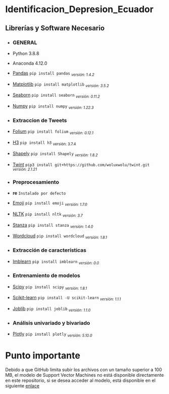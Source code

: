 # Identificacion_Depresion_Ecuador





## Librerías y Software Necesario

* ### GENERAL

* Python 3.8.8
* Anaconda 4.12.0
* [Pandas](https://pypi.org/project/pandas/)
    `pip install pandas` <sub>*versión: 1.4.2*</sub>
* [Matplotlib](https://matplotlib.org/stable/users/installing/index.html)
    `pip install matplotlib` <sub>*versión: 3.5.2*</sub>
* [Seaborn](https://seaborn.pydata.org/installing.html)
    `pip install seaborn` <sub>*versión: 0.11.2*</sub>
* [Numpy](https://numpy.org/install/)
    `pip install numpy` <sub>*versión: 1.22.3*</sub>    


* ### Extraccion de Tweets

* [Folium](https://pypi.org/project/folium/)
    `pip install folium` <sub>*versión: 0.12.1*</sub>
* [H3](https://h3geo.org/docs/installation/)
    `pip install h3` <sub>versión: 3.7.4</sub>
* [Shapely](https://pypi.org/project/Shapely/)
    `pip install Shapely` <sub>*versión: 1.8.2*</sub>
* [Twint](https://github.com/woluxwolu/twint.git)
    `pip3 install git+https://github.com/woluxwolu/twint.git` <sub>*versión: 2.1.21*</sub>                  


* ### Preprocesamiento

* **re**
    `Instalado por defecto`
    
* [Emoji](https://pypi.org/project/emoji/)
    `pip install emoji` <sub>*versión: 1.7.0*</sub>
* [NLTK](https://www.nltk.org/install.html)
    `pip install nltk` <sub>*versión: 3.7*</sub>
* [Stanza](https://stanfordnlp.github.io/stanza/installation_usage.html)
    `pip install stanza` <sub>*versión: 1.4.0*</sub>
* [Wordcloud](https://pypi.org/project/wordcloud/)
    `pip install wordcloud` <sub>*versión: 1.8.1*</sub>


* ### Extracción de características

* [Imblearn](https://pypi.org/project/imblearn/)
    `pip install imblearn` <sub>*versión: 0.0*</sub>
    
* ### Entrenamiento de modelos
* [Scipy](https://pypi.org/project/scipy/)
    `pip install scipy` <sub>*versión: 1.8.1*</sub>
* [Scikit-learn](https://scikit-learn.org/stable/install.html)
    `pip install -U scikit-learn` <sub>*versión: 1.1.1*</sub>
* [Joblib](https://pypi.org/project/joblib/)
    `pip install joblib` <sub>*versión: 1.1.0*</sub>

* ### Análisis univariado y bivariado

* [Plotly](https://plotly.com/python/getting-started/)
    `pip install plotly` <sub>*versión: 5.10.0*</sub>

# Punto importante

Debido a que GitHub limita subir los archivos con un tamaño superior a 100 MB, el modelo de Support Vector Machines no está disponible directamente en este repositorio, si se desea acceder al modelo, está disponible en el siguiente [enlace](https://drive.google.com/file/d/1-OAn9e5poC4oP2Ub0MmAaWilJ-L1t7Jc/view?usp=sharing)
